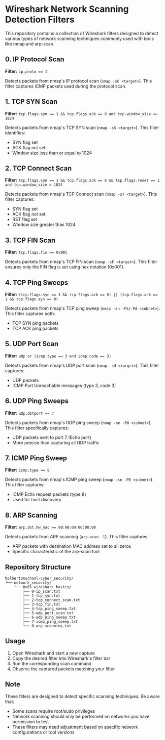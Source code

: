 # Wireshark Network Scanning Detection Filters

This repository contains a collection of Wireshark filters designed to detect various types of network scanning techniques commonly used with tools like nmap and arp-scan.

## 0. IP Protocol Scan
**Filter:** `ip.proto == 1`

Detects packets from nmap's IP protocol scan (`nmap -sO <target>`). This filter captures ICMP packets used during the protocol scan.

## 1. TCP SYN Scan
**Filter:** `tcp.flags.syn == 1 && tcp.flags.ack == 0 and tcp.window_size <= 1024`

Detects packets from nmap's TCP SYN scan (`nmap -sS <target>`). This filter identifies:
- SYN flag set
- ACK flag not set
- Window size less than or equal to 1024

## 2. TCP Connect Scan
**Filter:** `tcp.flags.syn == 1 && tcp.flags.ack == 0 && tcp.flags.reset == 1 and tcp.window_size > 1024`

Detects packets from nmap's TCP Connect scan (`nmap -sT <target>`). This filter captures:
- SYN flag set
- ACK flag not set
- RST flag set
- Window size greater than 1024

## 3. TCP FIN Scan
**Filter:** `tcp.flags.fin == 0x001`

Detects packets from nmap's TCP FIN scan (`nmap -sF <target>`). This filter ensures only the FIN flag is set using hex notation (0x001).

## 4. TCP Ping Sweeps
**Filter:** `(tcp.flags.syn == 1 && tcp.flags.ack == 0) || (tcp.flags.ack == 1 && tcp.flags.syn == 0)`

Detects packets from nmap's TCP ping sweep (`nmap -sn -PS/-PA <subnet>`). This filter captures both:
- TCP SYN ping packets
- TCP ACK ping packets

## 5. UDP Port Scan
**Filter:** `udp or (icmp.type == 3 and icmp.code == 3)`

Detects packets from nmap's UDP port scan (`nmap -sU <target>`). This filter captures:
- UDP packets
- ICMP Port Unreachable messages (type 3, code 3)

## 6. UDP Ping Sweeps
**Filter:** `udp.dstport == 7`

Detects packets from nmap's UDP ping sweep (`nmap -sn -PU <subnet>`). This filter specifically captures:
- UDP packets sent to port 7 (Echo port)
- More precise than capturing all UDP traffic

## 7. ICMP Ping Sweep
**Filter:** `icmp.type == 8`

Detects packets from nmap's ICMP ping sweep (`nmap -sn -PE <subnet>`). This filter captures:
- ICMP Echo request packets (type 8)
- Used for host discovery

## 8. ARP Scanning
**Filter:** `arp.dst.hw_mac == 00:00:00:00:00:00`

Detects packets from ARP scanning (`arp-scan -l`). This filter captures:
- ARP packets with destination MAC address set to all zeros
- Specific characteristic of the arp-scan tool

## Repository Structure
```
holbertonschool-cyber_security/
└── network_security/
    └── 0x05_wireshark_basics/
        ├── 0-ip_scan.txt
        ├── 1-tcp_syn.txt
        ├── 2-tcp_connect_scan.txt
        ├── 3-tcp_fin.txt
        ├── 4-tcp_ping_sweep.txt
        ├── 5-udp_port_scan.txt
        ├── 6-udp_ping_sweep.txt
        ├── 7-icmp_ping_sweep.txt
        └── 8-arp_scanning.txt
```

## Usage
1. Open Wireshark and start a new capture
2. Copy the desired filter into Wireshark's filter bar
3. Run the corresponding scan command
4. Observe the captured packets matching your filter

## Note
These filters are designed to detect specific scanning techniques. Be aware that:
- Some scans require root/sudo privileges
- Network scanning should only be performed on networks you have permission to test
- These filters may need adjustment based on specific network configurations or tool versions